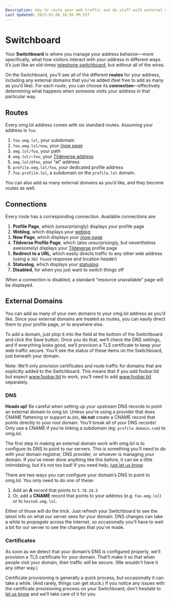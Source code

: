 ```yaml
---
Description: How to route your web traffic and do stuff with external domains  
Last Updated: 2023-03-06 10:56 PM EST
---
```


# Switchboard

Your **Switchboard** is where you manage your address behavior—more specifically, what how visitors interact with your address in different ways. It’s just like an old-timey [telephone switchboard](https://en.wikipedia.org/wiki/Telephone_switchboard), but without all of the wires.

On the Switchboard, you’ll see all of the different **routes** for your address, including any external domains that you’ve added (feel free to add as many as you’d like). For each route, you can choose its **connection**—effectively determining what happens when someone visits your address in that particular way.

## Routes

Every omg.lol address comes with six standard routes. Assuming your address is `foo`:

1. `foo.omg.lol`, your subdomain
2. `foo.omg.lol/now`, your [/now page](/info/now)
3. `omg.lol/foo`, your path
4. `omg.lol/~foo`, your [Tildeverse address](/info/tildeverse)
5. `omg.lol/@foo`, your “at” address
6. `profile.omg.lol/foo`, your dedicated profile address
7. `foo.profile.lol`, a subdomain on the `profile.lol` domain.

You can also add as many external domains as you’d like, and they become routes as well.

## Connections

Every route has a corresponding connection. Available connections are:

1. **Profile Page**, which (unsurprisingly) displays your profile page
2. **Weblog**, which displays your [weblog](/info/weblog)
3. **Now Page**, which displays your [/now page](/info/now)
4. **Tildverse Profile Page**, which (also unsurprisingly, but nevertheless awesomely) displays your [Tildeverse](/info/tildeverse) profile page
5. **Redirect to a URL**, which easily directs traffic to any other web address (using a `302 Found` response and location header)
6. **Statuslog**, which displays your [statuslog](/info/statuslog)
7. **Disabled**, for when you just want to switch things off


When a connection is disabled, a standard “resource unavailable” page will be displayed.

## External Domains

You can add as many of your own domains to your omg.lol address as you’d like. Since your external domains are treated as routes, you can easily direct them to your profile page, or to anywhere else.

To add a domain, just plop it into the field at the bottom of the Switchboard and click the Save button. Once you do that, we’ll check the DNS settings, and if everything looks good, we’ll provision a TLS certificate to keep your web traffic secure. You’ll see the status of these items on the Switchboard, just beneath your domain.

Note: We’ll only provision certificates and route traffic for domains that are explicitly added to the Switchboard. This means that if you add foobar.tld but expect www.foobar.tld to work, you’ll need to add www.foobar.tld separately.

### DNS

<div class="container yellow-4-bg gray-9-fg">

<i class="fa-solid fa-fw fa-bone-break"></i> <strong>Heads up!</strong> Be careful when setting up your upstream DNS records to point an external domain to omg.lol. Unless you're using a provider that does CNAME flattening or support `ALIAS`, **do not** create a CNAME record that points directly to your root domain. You’ll break all of your DNS records! Only use a CNAME if you're linking a subdomain (eg: `profile.domain.com`) to omg.lol.

</div>

The first step in making an external domain work with omg.lol is to configure its DNS to point to our servers. This is something you’ll need to do with your domain registrar, DNS provider, or whoever is managing your domain. If you’ve never done anything like this before, it can be a little intimidating, but it’s not too bad! If you need help, [just let us know](/help/contact).

There are two ways you can configure your domain’s DNS to point to omg.lol. You only need to do _one_ of these:
	
1. Add an **A** record that points to `5.78.24.5`
2. Or, add a **CNAME** record that points to your address (e.g. `foo.omg.lol`) or to `hosted.omg.lol`.

Either of those will do the trick. Just refresh your Switchboard to see the latest info on what our server sees for your domain. DNS changes can take a while to _propagate_ across the internet, so occasionally you’ll have to wait a bit for our server to see the changes that you’ve made.

### Certificates

As soon as we detect that your domain’s DNS is configured properly, we’ll provision a TLS certificate for your domain. That’ll make it so that when people visit your domain, their traffic will be secure. (We wouldn’t have it any other way.)

Certificate provisioning is generally a quick process, but occasionally it can take a while. (And rarely, things can get stuck.) If you notice any issues with the certificate provisioning process on your Switchboard, don’t hesitate to [let us know](/help/contact) and we’ll take care of it for you.
